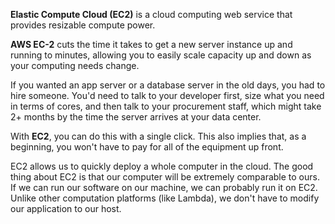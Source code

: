 **Elastic Compute Cloud (EC2)** is a cloud computing web service that provides resizable compute power.

**AWS EC-2** cuts the time it takes to get a new server instance up and running to minutes, allowing you to easily scale capacity up and down as your computing needs change.



If you wanted an app server or a database server in the old days, you had to hire someone. You'd need to talk to your developer first, size what you need in terms of cores, and then talk to your procurement staff, which might take 2+ months by the time the server arrives at your data center.



With **EC2**, you can do this with a single click. This also implies that, as a beginning, you won't have to pay for all of the equipment up front.


EC2 allows us to quickly deploy a whole computer in the cloud. The good thing about EC2 is that our computer will be extremely comparable to ours. If we can run our software on our machine, we can probably run it on EC2. Unlike other computation platforms (like Lambda), we don't have to modify our application to our host.
